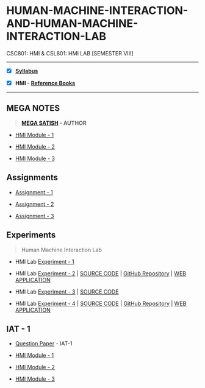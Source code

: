 # HUMAN-MACHINE-INTERACTION-AND-HUMAN-MACHINE-INTERACTION-LAB
 CSC801: HMI & CSL801: HMI LAB [SEMESTER VIII]
 
---
 
 - [X] **[Syllabus](https://github.com/Amey-Thakur/HUMAN-MACHINE-INTERACTION-AND-HUMAN-MACHINE-INTERACTION-LAB/blob/main/MU%20SEM%20VIII%20SYLLABUS.pdf)**
 
 - [X] **HMI - [Reference Books](https://github.com/Amey-Thakur/HUMAN-MACHINE-INTERACTION-AND-HUMAN-MACHINE-INTERACTION-LAB/tree/main/Reference%20Books)**

---

## MEGA NOTES
 
 >**[MEGA SATISH](https://github.com/msatmod) - AUTHOR**
 
 - [HMI Module - 1](https://github.com/Amey-Thakur/HUMAN-MACHINE-INTERACTION-AND-HUMAN-MACHINE-INTERACTION-LAB/blob/main/MEGA%20NOTES/HMI_Module-1.pdf)
 
 - [HMI Module - 2](https://github.com/Amey-Thakur/HUMAN-MACHINE-INTERACTION-AND-HUMAN-MACHINE-INTERACTION-LAB/blob/main/MEGA%20NOTES/HMI_Module-2.pdf)
 
 - [HMI Module - 3](https://github.com/Amey-Thakur/HUMAN-MACHINE-INTERACTION-AND-HUMAN-MACHINE-INTERACTION-LAB/blob/main/MEGA%20NOTES/HMI_Module-3.pdf)


## Assignments

 - [Assignment - 1](https://github.com/Amey-Thakur/HUMAN-MACHINE-INTERACTION-AND-HUMAN-MACHINE-INTERACTION-LAB/blob/main/Assignments/AMEY_B-50_HMI_ASSIGNMENT-1.pdf)
 
 - [Assignment - 2](https://github.com/Amey-Thakur/HUMAN-MACHINE-INTERACTION-AND-HUMAN-MACHINE-INTERACTION-LAB/blob/main/Assignments/AMEY_B-50_HMI_ASSIGNMENT-2.pdf)
 
 - [Assignment - 3](https://github.com/Amey-Thakur/HUMAN-MACHINE-INTERACTION-AND-HUMAN-MACHINE-INTERACTION-LAB/blob/main/Assignments/AMEY_B-50_HMI_ASSIGNMENT-3.pdf)


## Experiments
 
 >Human Machine Interaction Lab

 - HMI Lab [Experiment - 1](https://github.com/Amey-Thakur/HUMAN-MACHINE-INTERACTION-AND-HUMAN-MACHINE-INTERACTION-LAB/blob/main/HMI%20Lab/Experiment-1/AMEY_B-50_HMI_EXPERIMENT-1.pdf)
 
 - HMI Lab [Experiment - 2](https://github.com/Amey-Thakur/HUMAN-MACHINE-INTERACTION-AND-HUMAN-MACHINE-INTERACTION-LAB/blob/main/HMI%20Lab/Experiment-2/AMEY_B-50_HMI_EXPERIMENT-2.pdf) | [SOURCE CODE](https://github.com/Amey-Thakur/HUMAN-MACHINE-INTERACTION-AND-HUMAN-MACHINE-INTERACTION-LAB/tree/main/HMI%20Lab/Experiment-2/SOURCE%20CODE) | [GitHub Repository](https://github.com/Amey-Thakur/MATH-SPRINT-GAME) | [WEB APPLICATION](https://amey-thakur.github.io/MATH-SPRINT-GAME)
 
 - HMI Lab [Experiment - 3](https://github.com/Amey-Thakur/HUMAN-MACHINE-INTERACTION-AND-HUMAN-MACHINE-INTERACTION-LAB/blob/main/HMI%20Lab/Experiment-3/AMEY_B-50_HMI_EXPERIMENT-3.pdf) | [SOURCE CODE](https://github.com/Amey-Thakur/HUMAN-MACHINE-INTERACTION-AND-HUMAN-MACHINE-INTERACTION-LAB/tree/main/HMI%20Lab/Experiment-3/SOURCE%20CODE)

 - HMI Lab [Experiment - 4](https://github.com/Amey-Thakur/HUMAN-MACHINE-INTERACTION-AND-HUMAN-MACHINE-INTERACTION-LAB/blob/main/HMI%20Lab/Experiment-4/AMEY_B-50_HMI_EXPERIMENT-4.pdf) | [SOURCE CODE](https://github.com/Amey-Thakur/HUMAN-MACHINE-INTERACTION-AND-HUMAN-MACHINE-INTERACTION-LAB/tree/main/HMI%20Lab/Experiment-4/Source%20Code) | [GitHub Repository](https://github.com/Amey-Thakur/ATVM-INTERFACE) | [WEB APPLICATION](https://amey-thakur.github.io/ATVM-INTERFACE)


## IAT - 1

 - [Question Paper](https://github.com/Amey-Thakur/HUMAN-MACHINE-INTERACTION-AND-HUMAN-MACHINE-INTERACTION-LAB/blob/main/IAT-1/HMI%20IAT-1%20Question%20Paper.pdf) - IAT-1
 
 - [HMI Module - 1](https://github.com/Amey-Thakur/HUMAN-MACHINE-INTERACTION-AND-HUMAN-MACHINE-INTERACTION-LAB/blob/main/IAT-1/HMI_Module-1.pdf)
 
 - [HMI Module - 2](https://github.com/Amey-Thakur/HUMAN-MACHINE-INTERACTION-AND-HUMAN-MACHINE-INTERACTION-LAB/blob/main/IAT-1/HMI_Module-2.pdf)
 
 - [HMI Module - 3](https://github.com/Amey-Thakur/HUMAN-MACHINE-INTERACTION-AND-HUMAN-MACHINE-INTERACTION-LAB/blob/main/IAT-1/HMI_Module-3.pdf)


